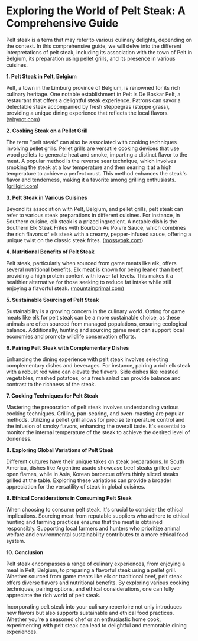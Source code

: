 # Exploring the World of Pelt Steak: A Comprehensive Guide

Pelt steak is a term that may refer to various culinary delights, depending on the context. In this comprehensive guide, we will delve into the different interpretations of pelt steak, including its association with the town of Pelt in Belgium, its preparation using pellet grills, and its presence in various cuisines.

**1. Pelt Steak in Pelt, Belgium**

Pelt, a town in the Limburg province of Belgium, is renowned for its rich culinary heritage. One notable establishment in Pelt is De Boskar Pelt, a restaurant that offers a delightful steak experience. Patrons can savor a delectable steak accompanied by fresh steppegras (steppe grass), providing a unique dining experience that reflects the local flavors. ([whynot.com](https://www.whynot.com/fr-be/restaurants/de-boskar-pelt/geniet-van-een-zalige-steak-bij-de-boskar-pelt-inclusief-verrukkelijke-verse-streppegras-jan-2025-noordlimburg/?utm_source=openai))

**2. Cooking Steak on a Pellet Grill**

The term "pelt steak" can also be associated with cooking techniques involving pellet grills. Pellet grills are versatile cooking devices that use wood pellets to generate heat and smoke, imparting a distinct flavor to the meat. A popular method is the reverse sear technique, which involves smoking the steak at a low temperature and then searing it at a high temperature to achieve a perfect crust. This method enhances the steak's flavor and tenderness, making it a favorite among grilling enthusiasts. ([grillgirl.com](https://grillgirl.com/2023/07/how-to-cook-a-steak-on-a-pellet-grill-reverse-seared-steaks-with-umami-butter-on-the-coyote-pellet-grill/?utm_source=openai))

**3. Pelt Steak in Various Cuisines**

Beyond its association with Pelt, Belgium, and pellet grills, pelt steak can refer to various steak preparations in different cuisines. For instance, in Southern cuisine, elk steak is a prized ingredient. A notable dish is the Southern Elk Steak Frites with Bourbon Au Poivre Sauce, which combines the rich flavors of elk steak with a creamy, pepper-infused sauce, offering a unique twist on the classic steak frites. ([mossyoak.com](https://www.mossyoak.com/our-obsession/blogs/recipes/southern-elk-steak-frites-with-bourbon-au-poivre-sauce?utm_source=openai))

**4. Nutritional Benefits of Pelt Steak**

Pelt steak, particularly when sourced from game meats like elk, offers several nutritional benefits. Elk meat is known for being leaner than beef, providing a high protein content with lower fat levels. This makes it a healthier alternative for those seeking to reduce fat intake while still enjoying a flavorful steak. ([mountainprimal.com](https://www.mountainprimal.com/products/elk-flank-steak?utm_source=openai))

**5. Sustainable Sourcing of Pelt Steak**

Sustainability is a growing concern in the culinary world. Opting for game meats like elk for pelt steak can be a more sustainable choice, as these animals are often sourced from managed populations, ensuring ecological balance. Additionally, hunting and sourcing game meat can support local economies and promote wildlife conservation efforts.

**6. Pairing Pelt Steak with Complementary Dishes**

Enhancing the dining experience with pelt steak involves selecting complementary dishes and beverages. For instance, pairing a rich elk steak with a robust red wine can elevate the flavors. Side dishes like roasted vegetables, mashed potatoes, or a fresh salad can provide balance and contrast to the richness of the steak.

**7. Cooking Techniques for Pelt Steak**

Mastering the preparation of pelt steak involves understanding various cooking techniques. Grilling, pan-searing, and oven-roasting are popular methods. Utilizing a pellet grill allows for precise temperature control and the infusion of smoky flavors, enhancing the overall taste. It's essential to monitor the internal temperature of the steak to achieve the desired level of doneness.

**8. Exploring Global Variations of Pelt Steak**

Different cultures have their unique takes on steak preparations. In South America, dishes like Argentine asado showcase beef steaks grilled over open flames, while in Asia, Korean barbecue offers thinly sliced steaks grilled at the table. Exploring these variations can provide a broader appreciation for the versatility of steak in global cuisines.

**9. Ethical Considerations in Consuming Pelt Steak**

When choosing to consume pelt steak, it's crucial to consider the ethical implications. Sourcing meat from reputable suppliers who adhere to ethical hunting and farming practices ensures that the meat is obtained responsibly. Supporting local farmers and hunters who prioritize animal welfare and environmental sustainability contributes to a more ethical food system.

**10. Conclusion**

Pelt steak encompasses a range of culinary experiences, from enjoying a meal in Pelt, Belgium, to preparing a flavorful steak using a pellet grill. Whether sourced from game meats like elk or traditional beef, pelt steak offers diverse flavors and nutritional benefits. By exploring various cooking techniques, pairing options, and ethical considerations, one can fully appreciate the rich world of pelt steak.

Incorporating pelt steak into your culinary repertoire not only introduces new flavors but also supports sustainable and ethical food practices. Whether you're a seasoned chef or an enthusiastic home cook, experimenting with pelt steak can lead to delightful and memorable dining experiences.